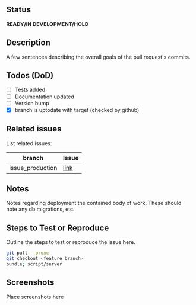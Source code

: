 ## Status
**READY/IN DEVELOPMENT/HOLD**

## Description
A few sentences describing the overall goals of the pull request's commits.

## Todos (DoD)
- [ ] Tests added
- [ ] Documentation updated
- [ ] Version bump
- [X] branch is uptodate with target (checked by github)

## Related issues
List related issues:

branch | Issue
------ | ------
issue_production | [link]()


## Notes
Notes regarding deployment the contained body of work.  These should note any
db migrations, etc.

## Steps to Test or Reproduce
Outline the steps to test or reproduce the issue here.

```sh
git pull --prune
git checkout <feature_branch>
bundle; script/server
```

## Screenshots
Place screenshots here
